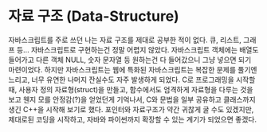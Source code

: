 # 자료 구조 (Data-Structure)

자바스크립트를 주로 쓰던 나는 자료 구조를 제대로 공부한 적이 없다. 큐, 리스트, 그래프 등... 자바스크립트로 구현하는건 정말 어렵지 않았다. 자바스크립트 객체에는 배열도 들어가고 다른 객체 NULL, 숫자 문자열 등 원하는건 다 들어갔으니 그냥 넣으면 되기 마련이었다. 하지만 자바스크립트는 웹에 특화된 자바스크립트는 복잡한 문제를 풀기엔 느리고, 너무 유연한 나머지 잔실수도 자주 발생하게 되었다. C로 프로그래밍을 시작할 때, 사용자 정의 자료형(struct)을 만들고, 함수에서도 엄격하게 자료형을 다루는 것을 보고 웬지 모를 안정감(?)을 얻었던게 기억나서, C와 문법을 일부 공유하고 클래스까지 생긴 C++을 시작해 보기로 했다. 포인터와 자료구조가 약간 귀찮게 굴 수도 있겠지만, 제대로된 코딩을 시작하고, 자바와 파이썬까지 확장할 수 있는 계기가 되었으면 좋겠다.


